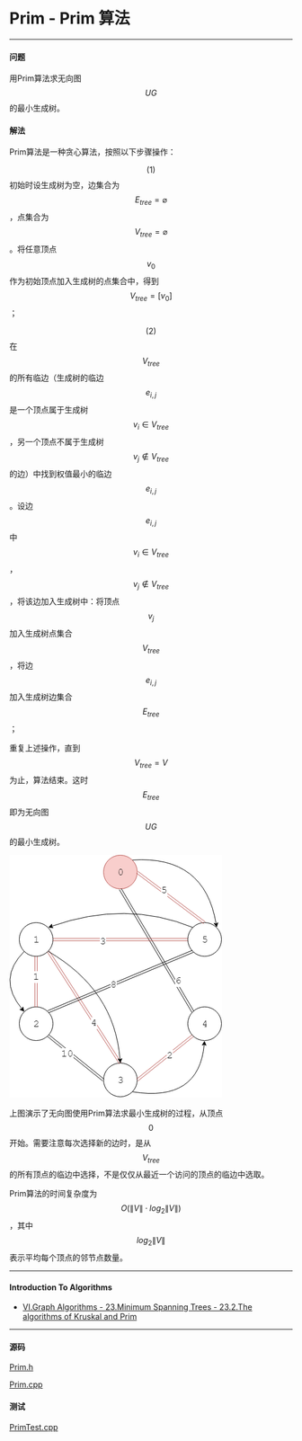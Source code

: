 <script type="text/javascript" src="https://cdnjs.cloudflare.com/ajax/libs/mathjax/2.7.1/MathJax.js?config=TeX-AMS-MML_HTMLorMML"></script>

# Prim - Prim 算法

--------

#### 问题

用Prim算法求无向图$$ UG $$的最小生成树。

#### 解法

Prim算法是一种贪心算法，按照以下步骤操作：

$$ (1) $$ 初始时设生成树为空，边集合为$$ E_{tree} = \varnothing $$，点集合为$$ V_{tree} = \varnothing $$。将任意顶点$$ v_0 $$作为初始顶点加入生成树的点集合中，得到$$ V_{tree} = [ v_0 ] $$；

$$ (2) $$ 在$$ V_{tree} $$的所有临边（生成树的临边$$ e_{i,j} $$是一个顶点属于生成树$$ v_i \in V_{tree} $$，另一个顶点不属于生成树$$ v_j \notin V_{tree} $$的边）中找到权值最小的临边$$ e_{i,j} $$。设边$$ e_{i,j} $$中$$ v_i \in V_{tree} $$，$$ v_j \notin V_{tree} $$，将该边加入生成树中：将顶点$$ v_j $$加入生成树点集合$$ V_{tree} $$，将边$$ e_{i,j} $$加入生成树边集合$$ E_{tree} $$；

重复上述操作，直到$$ V_{tree} = V $$为止，算法结束。这时$$ E_{tree} $$即为无向图$$ UG $$的最小生成树。

![Prim1.png](../res/Prim1.png)

上图演示了无向图使用Prim算法求最小生成树的过程，从顶点$$ 0 $$开始。需要注意每次选择新的边时，是从$$ V_{tree} $$的所有顶点的临边中选择，不是仅仅从最近一个访问的顶点的临边中选取。

Prim算法的时间复杂度为$$ O(\| V \| \cdot log_2 \| V \|) $$，其中$$ log_2 \| V \| $$表示平均每个顶点的邻节点数量。

--------

#### Introduction To Algorithms

* [VI.Graph Algorithms - 23.Minimum Spanning Trees - 23.2.The algorithms of Kruskal and Prim](https://mcdtu.files.wordpress.com/2017/03/introduction-to-algorithms-3rd-edition-sep-2010.pdf)

--------

#### 源码

[Prim.h](https://github.com/linrongbin16/Way-to-Algorithm/blob/master/src/GraphTheory/MinSpanningTree/Prim.h)

[Prim.cpp](https://github.com/linrongbin16/Way-to-Algorithm/blob/master/src/GraphTheory/MinSpanningTree/Prim.cpp)

#### 测试

[PrimTest.cpp](https://github.com/linrongbin16/Way-to-Algorithm/blob/master/src/GraphTheory/MinSpanningTree/PrimTest.cpp)

